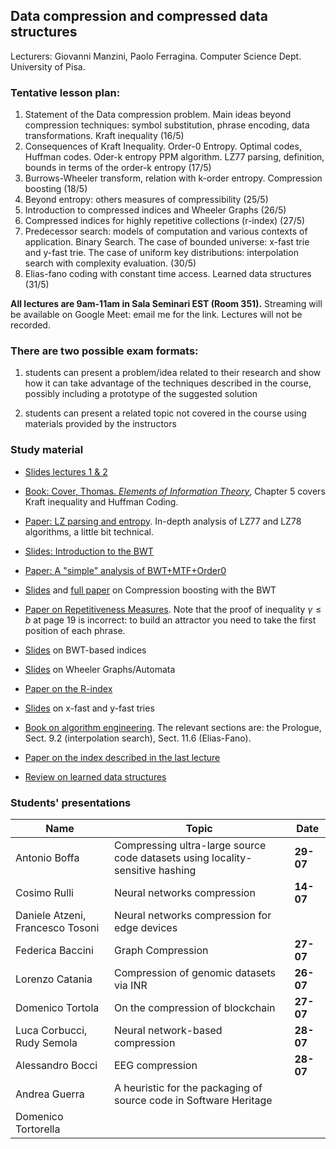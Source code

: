 ## Data compression and compressed data structures

Lecturers: Giovanni Manzini, Paolo Ferragina. 
Computer Science Dept. University of Pisa.

### Tentative lesson plan: 

1. Statement of the Data compression problem. Main ideas beyond compression techniques: symbol substitution, phrase encoding, data transformations. Kraft inequality (16/5)
2. Consequences of Kraft Inequality. Order-0 Entropy. Optimal codes, Huffman codes. Oder-k entropy PPM algorithm. LZ77 parsing, definition, bounds in terms of the order-k entropy (17/5)
3. Burrows-Wheeler transform, relation with k-order entropy. Compression boosting (18/5)
4. Beyond entropy: others measures of compressibility (25/5)
5. Introduction to compressed indices and Wheeler Graphs (26/5)
6. Compressed indices for highly repetitive collections (r-index) (27/5)
7. Predecessor search: models of computation and various contexts of application. Binary Search. The case of bounded universe: x-fast trie and y-fast trie. The case of uniform key distributions: interpolation search with complexity evaluation. (30/5)
8. Elias-fano coding with constant time access. Learned data structures (31/5)

**All lectures are 9am-11am in Sala Seminari EST (Room 351).**
Streaming will be available on Google Meet: email me for the link. Lectures will not be recorded. 


### There are two possible exam formats:

1. students can present a problem/idea related to their research and show how it can take advantage of the techniques described in the course, possibly including a prototype of the suggested solution

2. students can present a related topic not covered in the course using materials provided by the instructors


### Study material

* [Slides lectures 1 & 2](/Laboratorio2B/data-compression/blob/main/docs/slides/1DataCompressionAndEntropy.pdf) 

* [Book: Cover, Thomas. *Elements of Information Theory*](https://archive.org/details/ElementsOfInformationTheory2ndEd), Chapter 5 covers Kraft inequality and Huffman Coding.

* [Paper: LZ parsing and entropy](/Laboratorio2B/data-compression/blob/main/docs/papers/sicomp00.pdf). In-depth analysis of LZ77 and LZ78 algorithms, a little bit technical.

* [Slides: Introduction to the BWT](/Laboratorio2B/data-compression/blob/main/docs/slides/BWTintro.pdf)

* [Paper: A "simple" analysis of BWT+MTF+Order0](/Laboratorio2B/data-compression/blob/main/docs/papers/BWTanalysis.pdf) 

* [Slides](/Laboratorio2B/data-compression/blob/main/docs/slides/BWTboosting.pdf) and [full paper](/Laboratorio2B/data-compression/blob/main/docs/papers/boosting.pdf) on Compression boosting with the BWT

* [Paper on Repetitiveness Measures](/Laboratorio2B/data-compression/blob/main/docs/papers/repetitivenessMeasures.pdf). Note that the proof of inequality $\gamma \leq b$ at page 19 is incorrect: to build an attractor you need to take the first position of each phrase.

* [Slides](/Laboratorio2B/data-compression/blob/main/docs/slides/BWTindex.pdf) on BWT-based indices

* [Slides](/Laboratorio2B/data-compression/blob/main/docs/slides/WG.pdf) on Wheeler Graphs/Automata

* [Paper on the R-index](/Laboratorio2B/data-compression/blob/main/docs/papers/rindex.pdf)

* [Slides](/Laboratorio2B/data-compression/blob/main/docs/slides/xy-fast_trie) on x-fast and y-fast tries

* [Book on algorithm engineering](https://www.dropbox.com/s/b3bu01nyz8zkqmi/Algorithm_Engineering_Book.pdf?dl=0). The relevant sections are: the Prologue, Sect. 9.2 (interpolation search), Sect. 11.6 (Elias-Fano).

* [Paper on the index described in the last lecture](http://www.vldb.org/pvldb/vol13/p1162-ferragina.pdf)

* [Review on learned data structures](http://learned.di.unipi.it/publication/learned-data-structures/learned-data-structures.pdf)



### Students' presentations

| Name | Topic | Date |
| --- | --- | ---|
| Antonio Boffa    | Compressing ultra-large source code datasets using locality-sensitive hashing | **29-07** |
| Cosimo Rulli     | Neural networks compression | **14-07** | 
| Daniele Atzeni, Francesco Tosoni  | Neural networks compression for edge devices | |
| Federica Baccini | Graph Compression | **27-07**|
| Lorenzo Catania  | Compression of genomic datasets via INR |  **26-07** |
| Domenico Tortola | On the compression of blockchain | **27-07** |
| Luca Corbucci, Rudy Semola | Neural network-based compression | **28-07** |
| Alessandro Bocci | EEG compression | **28-07**|
| Andrea Guerra | A heuristic for the packaging of source code in Software Heritage |  |
| Domenico Tortorella |  | |


